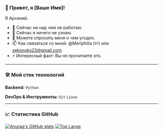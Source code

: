 ### 👋 Привет, я [Ваше Имя]!

Я Арсений.

- 🔭 Сейчас ни над чем не работаю.
- 🌱 Сейчас я ничего не узнаю.
- 💬 Можете спросить меня о чем угодно.
- 📫 Как связаться со мной: @Meriphilia (тг) или sekonoko23@gmail.com
- ⚡ Интересный факт: Вы не прочитаете это.

---

### 🛠️ Мой стек технологий

**Backend:**
`Python` 

**DevOps & Инструменты:**
`Git` `Linux`

---

### 📈 Статистика GitHub

[![Anurag's GitHub stats](https://github-readme-stats.vercel.app/api?username=<ВАШ_USERNAME>&show_icons=true&theme=radical)](https://github.com/anuraghazra/github-readme-stats)
[![Top Langs](https://github-readme-stats.vercel.app/api/top-langs/?username=<ВАШ_USERNAME>&layout=compact&theme=radical)](https://github.com/anuraghazra/github-readme-stats)
